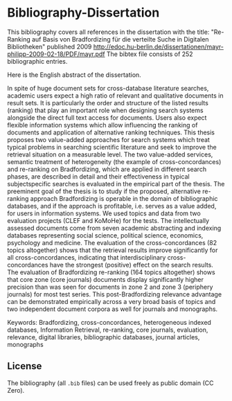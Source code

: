 # Bibliography-Dissertation
This bibliography covers all references in the dissertation with the title: "Re-Ranking auf Basis von Bradfordizing für die verteilte Suche in Digitalen Bibliotheken" published 2009 http://edoc.hu-berlin.de/dissertationen/mayr-philipp-2009-02-18/PDF/mayr.pdf The bibtex file consists of 252 bibliographic entries.


Here is the English abstract of the dissertation.

In spite of huge document sets for cross-database literature searches, academic users expect a high ratio of relevant and qualitative documents in result sets. It is particularly the order and structure of the listed results (ranking) that play an important role when designing search systems alongside the direct full text access for documents. Users also expect flexible information systems which allow influencing the ranking of documents and application of alternative ranking techniques. This thesis proposes two value-added approaches for search systems which treat typical problems in searching scientific literature and seek to improve the retrieval situation on a measurable level. The two value-added services, semantic treatment of heterogeneity (the example of cross-concordances) and re-ranking on Bradfordizing, which are applied in different search phases, are described in detail and their effectiveness in typical subjectspecific searches is evaluated in the empirical part of the thesis.
The preeminent goal of the thesis is to study if the proposed, alternative re-ranking approach Bradfordizing is operable in the domain of bibliographic databases, and if the approach is profitable, i.e. serves as a value added, for users in information systems. We used topics and data from two evaluation projects (CLEF and KoMoHe) for the tests. The intellectually assessed documents come from seven academic abstracting and indexing databases representing social science, political science, economics, psychology and medicine.
The evaluation of the cross-concordances (82 topics altogether) shows that the retrieval results improve significantly for all cross-concordances, indicating that interdisciplinary cross-concordances have the strongest (positive) effect on the search results. The evaluation of Bradfordizing re-ranking (164 topics altogether) shows that core zone (core journals) documents display significantly higher precision than was seen for documents in zone 2 and zone 3 (periphery journals) for most test series. This post-Bradfordizing relevance advantage can be demonstrated empirically across a very broad basis of topics and two independent document corpora as well for journals and monographs.


Keywords: Bradfordizing, cross-concordances, heterogeneous indexed databases, Information Retrieval, re-ranking, core journals, evaluation, relevance, digital libraries, bibliographic databases, journal articles, monographs

## License

The bibliography (all `.bib` files) can be used freely as public domain (CC Zero).